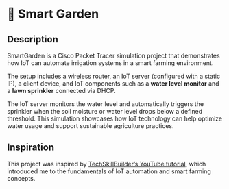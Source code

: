 # 🌱 Smart Garden

## Description  
SmartGarden is a Cisco Packet Tracer simulation project that demonstrates how IoT can automate irrigation systems in a smart farming environment.  

The setup includes a wireless router, an IoT server (configured with a static IP), a client device, and IoT components such as a **water level monitor** and a **lawn sprinkler** connected via DHCP.  

The IoT server monitors the water level and automatically triggers the sprinkler when the soil moisture or water level drops below a defined threshold. This simulation showcases how IoT technology can help optimize water usage and support sustainable agriculture practices.  

## Inspiration  
This project was inspired by [TechSkillBuilder’s YouTube tutorial](https://www.youtube.com/watch?v=DdeXrsMFnq4), which introduced me to the fundamentals of IoT automation and smart farming concepts.
